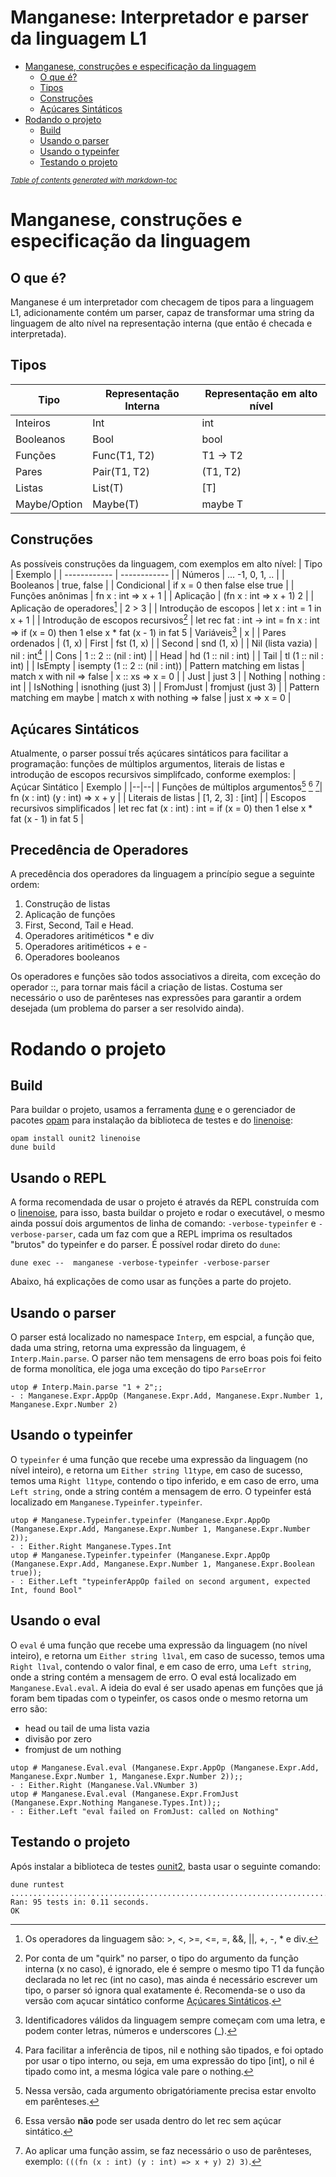 
# Manganese: Interpretador e parser da linguagem L1
- [Manganese, construções e especificação da linguagem](#manganese-construções-e-especificação-da-linguagem)
  * [O que é?](#o-que-é)
  * [Tipos](#tipos)
  * [Construções](#construções)
  * [Açúcares Sintáticos](#açúcares-sintáticos)
- [Rodando o projeto](#rodando-o-projeto)
  * [Build](#build)
  * [Usando o parser](#usando-o-parser)
  * [Usando o typeinfer](#usando-o-typeinfer)
  * [Testando o projeto](#testando-o-projeto)

<small><i><a href='http://ecotrust-canada.github.io/markdown-toc/'>Table of contents generated with markdown-toc</a></i></small>


# Manganese, construções e especificação da linguagem
## O que é?
Manganese é um interpretador com checagem de tipos para a linguagem L1, adicionamente contém um parser, capaz de transformar uma string da linguagem de alto nível na representação interna (que então é checada e interpretada).
## Tipos
| Tipo  | Representação Interna  | Representação em alto nível  |
| ------------ | ------------ | ------------ |
| Inteiros  | Int  | int  |
| Booleanos  | Bool  | bool  |
| Funções  | Func(T1, T2)  | T1 -> T2  |
| Pares  | Pair(T1, T2)  | (T1, T2)  |
| Listas |  List(T) | [T]  |
| Maybe/Option | Maybe(T) | maybe T

## Construções
As possíveis construções da linguagem, com exemplos em alto nível:
| Tipo  | Exemplo  |
| ------------ | ------------ |
| Números  | ... -1, 0, 1, ..  |
| Booleanos |  true, false |
| Condicional  | if x = 0 then false else true  |
| Funções anônimas  | fn x : int => x + 1  |
| Aplicação  |  (fn x : int => x + 1) 2 |
| Aplicação de operadores[^1] | 2 > 3 |
| Introdução de escopos | let x : int = 1 in x + 1 |
| Introdução de escopos recursivos[^2] | let rec fat : int -> int = fn x : int => if (x = 0) then 1 else x * fat (x - 1) in fat 5
| Variáveis[^3] | x |
| Pares ordenados | (1, x)
| First | fst (1, x) |
| Second | snd (1, x) |
| Nil (lista vazia) | nil : int[^4] |
| Cons | 1 :: 2 :: (nil : int) |
| Head | hd (1 :: nil : int) |
| Tail | tl (1 :: nil : int) |
| IsEmpty | isempty (1 :: 2 :: (nil : int))
| Pattern matching em listas | match x with nil => false | x :: xs => x = 0 |
| Just | just 3 |
| Nothing | nothing : int |
| IsNothing | isnothing (just 3) |
| FromJust | fromjust (just 3) |
| Pattern matching em maybe | match x with nothing => false | just x => x = 0 |
## Açúcares Sintáticos
Atualmente, o parser possuí trếs açúcares sintáticos para facilitar a programação: funções de múltiplos argumentos, literais de listas e introdução de escopos recursivos simplifcado, conforme exemplos:
| Açúcar Sintático | Exemplo |
|--|--|
| Funções de múltiplos argumentos[^5] [^6] [^7]| fn (x : int) (y : int) => x + y |
| Literais de listas | [1, 2, 3] : [int] |
| Escopos recursivos simplificados | let rec fat (x : int) : int = if (x = 0) then 1 else x * fat (x - 1) in fat 5 |

## Precedência de Operadores
A precedência dos operadores da linguagem a princípio segue a seguinte ordem: 

 1. Construção de listas
 2. Aplicação de funções
 3. First, Second, Tail e Head.
 4. Operadores aritiméticos * e div
 5. Operadores aritiméticos + e -
 6. Operadores booleanos

Os operadores e funções são todos associativos a direita, com exceção do operador ::, para tornar mais fácil a criação de listas. 
Costuma ser necessário o uso de parênteses nas expressões para garantir a ordem desejada (um problema do parser a ser resolvido ainda).

# Rodando o projeto
## Build
Para buildar o projeto, usamos a ferramenta [dune](https://github.com/ocaml/dune) e o gerenciador de pacotes [opam](https://opam.ocaml.org/) para instalação da biblioteca de testes e do [linenoise](https://github.com/ocaml-community/ocaml-linenoise):

    opam install ounit2 linenoise
    dune build

## Usando o REPL
A forma recomendada de usar o projeto é através da REPL construída com o [linenoise](https://github.com/ocaml-community/ocaml-linenoise), para isso, basta buildar o projeto e rodar o executável, o mesmo ainda possuí dois argumentos de linha de comando: `-verbose-typeinfer` e `-verbose-parser`, cada um faz com que a REPL imprima os resultados "brutos" do typeinfer e do parser.
É possível rodar direto do `dune`:
```
dune exec --  manganese -verbose-typeinfer -verbose-parser  
```
Abaixo, há explicações de como usar as funções a parte do projeto.
## Usando o parser
O parser está localizado no namespace `Interp`, em espcial, a função que, dada uma string, retorna uma expressão da linguagem, é `Interp.Main.parse`. O parser não tem mensagens de erro boas pois foi feito de forma monolítica, ele joga uma exceção do tipo `ParseError`
```
utop # Interp.Main.parse "1 + 2";;
- : Manganese.Expr.AppOp (Manganese.Expr.Add, Manganese.Expr.Number 1, Manganese.Expr.Number 2)
```
## Usando o typeinfer
O `typeinfer` é uma função que recebe uma expressão da linguagem (no nível inteiro), e retorna um `Either string l1type`, em caso de sucesso, temos uma `Right l1type`, contendo o tipo inferido, e em caso de erro, uma `Left string`, onde a string contém a mensagem de erro. O typeinfer está localizado em `Manganese.Typeinfer.typeinfer`.
```
utop # Manganese.Typeinfer.typeinfer (Manganese.Expr.AppOp (Manganese.Expr.Add, Manganese.Expr.Number 1, Manganese.Expr.Number 2));
- : Either.Right Manganese.Types.Int
utop # Manganese.Typeinfer.typeinfer (Manganese.Expr.AppOp (Manganese.Expr.Add, Manganese.Expr.Number 1, Manganese.Expr.Boolean true));
- : Either.Left "typeinferAppOp failed on second argument, expected Int, found Bool"
```
## Usando o eval
O `eval` é uma função que recebe uma expressão da linguagem (no nível inteiro), e retorna um `Either string l1val`, em caso de sucesso, temos uma `Right l1val`, contendo o valor final, e em caso de erro, uma `Left string`, onde a string contém a mensagem de erro. O eval está localizado em `Manganese.Eval.eval`.
A ideia do eval é ser usado apenas em funções que já foram bem tipadas com o typeinfer, os casos onde o mesmo retorna um erro são:
- head ou tail de uma lista vazia
- divisão por zero
- fromjust de um nothing
```
utop # Manganese.Eval.eval (Manganese.Expr.AppOp (Manganese.Expr.Add, Manganese.Expr.Number 1, Manganese.Expr.Number 2));;
- : Either.Right (Manganese.Val.VNumber 3)
utop # Manganese.Eval.eval (Manganese.Expr.FromJust (Manganese.Expr.Nothing Manganese.Types.Int));;
- : Either.Left "eval failed on FromJust: called on Nothing"
```
## Testando o projeto
Após instalar a biblioteca de testes [ounit2](https://opam.ocaml.org/packages/ounit2/), basta usar o seguinte comando:
```
dune runtest
...............................................................................................
Ran: 95 tests in: 0.11 seconds.
OK
```
[^1]:  Os operadores da linguagem são: >, <, >=, <=, =, &&, ||, +, -, * e div.
[^2]: Por conta de um "quirk" no parser, o tipo do argumento da função interna (x no caso), é ignorado, ele é sempre o mesmo tipo T1 da função declarada no let rec (int no caso), mas ainda é necessário escrever um tipo, o parser só ignora qual exatamente é. Recomenda-se o uso da versão com açucar sintático conforme [Açúcares Sintáticos](#açúcares-sintáticos).
[^3]: Identificadores válidos da linguagem sempre começam com uma letra, e podem conter letras, números e underscores (_).
[^4]: Para facilitar a inferência de tipos, nil e nothing são tipados, e foi optado por usar o tipo interno, ou seja, em uma expressão do tipo [int], o nil é tipado como int, a mesma lógica vale pare o nothing. 
[^5]: Nessa versão, cada argumento obrigatóriamente precisa estar envolto em parênteses.
[^6]: Essa versão **não** pode ser usada dentro do let rec sem açúcar sintático.
[^7]: Ao aplicar uma função assim, se faz necessário o uso de parênteses, exemplo: `(((fn (x : int) (y : int) => x + y) 2) 3)`.
